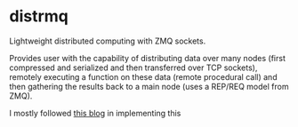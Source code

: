 # distrmq
Lightweight distributed computing with ZMQ sockets. 

Provides user with the capability of distributing data over many nodes (first compressed and serialized and then transferred over TCP sockets), remotely executing a function on these data (remote procedural call) and then gathering the results back to a main node (uses a REP/REQ model from ZMQ).

I mostly followed [this blog](http://mdup.fr/blog/easy-cluster-parallelization-with-zeromq) in implementing this
